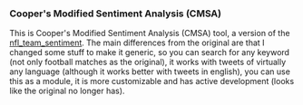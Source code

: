 ### Cooper's Modified Sentiment Analysis (CMSA)    
   
This is Cooper's Modified Sentiment Analysis (CMSA) tool, a version of the [nfl_team_sentiment](https://github.com/jnawjux/nfl_team_sentiment). The main differences from the original are that I changed some stuff to make it generic, so you can search for any keyword (not only football matches as the original), it works with tweets of virtually any language (although it works better with tweets in english), you can use this as a module, it is more customizable and has active development (looks like the original no longer has).